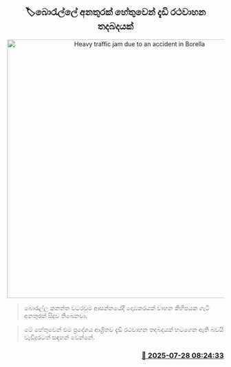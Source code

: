 <p align='center'><b><h2 align='center' title='Heavy traffic jam due to an accident in Borella'>🏷බොරැල්ලේ අනතුරක් හේතුවෙන් දැඩි රථවාහන තදබදයක් </h2></b></p>
<p align='center'><img src='https://helakuru.sgp1.cdn.digitaloceanspaces.com/esana/images/lib/traffic-alert-1.jpg' width='600' alt='Heavy traffic jam due to an accident in Borella'></p>

> බොරැල්ල කනත්ත වටරවුම ආසන්නයේදී දොඹකරයක් වාහන කිහිපයක ගැටී අනතුරක් සිදුව තිබෙනවා.

> මේ හේතුවෙන් එම ප්‍රදේශය ආශ්‍රිතව දැඩි රථවාහන තදබදයක් හටගෙන ඇති බවයි වැඩිදුරටත් සඳහන් වෙන්නේ.



<h3 align='right'><a href='https://www.helakuru.lk/esana/p/112204/'>📅 2025-07-28 08:24:33</a></h3>
